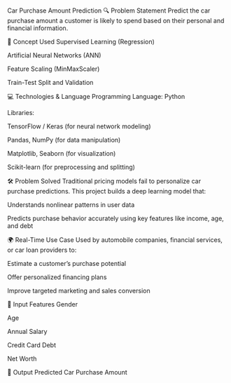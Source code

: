 Car Purchase Amount Prediction
🔍 Problem Statement
Predict the car purchase amount a customer is likely to spend based on their personal and financial information.

🧠 Concept Used
Supervised Learning (Regression)

Artificial Neural Networks (ANN)

Feature Scaling (MinMaxScaler)

Train-Test Split and Validation

💻 Technologies & Language
Programming Language: Python

Libraries:

TensorFlow / Keras (for neural network modeling)

Pandas, NumPy (for data manipulation)

Matplotlib, Seaborn (for visualization)

Scikit-learn (for preprocessing and splitting)

🛠 Problem Solved
Traditional pricing models fail to personalize car purchase predictions. This project builds a deep learning model that:

Understands nonlinear patterns in user data

Predicts purchase behavior accurately using key features like income, age, and debt

🌍 Real-Time Use Case
Used by automobile companies, financial services, or car loan providers to:

Estimate a customer’s purchase potential

Offer personalized financing plans

Improve targeted marketing and sales conversion

📁 Input Features
Gender

Age

Annual Salary

Credit Card Debt

Net Worth

🎯 Output
Predicted Car Purchase Amount

